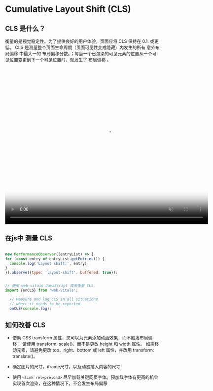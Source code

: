 # Cumulative Layout Shift (CLS)


## CLS 是什么？

  衡量的是视觉稳定性。为了提供良好的用户体验，页面应将 CLS 保持在 0.1. 或更低。
  CLS 是测量整个页面生命周期（页面可见性变成隐藏）内发生的所有 意外布局偏移 中最大一的 布局偏移分数。；每当一个已渲染的可见元素的位置从一个可见位置变更到下一个可见位置时，就发生了 布局偏移 。


  <!-- <video src="https://web.dev/articles/cls/video/web-dev-assets/layout-instability-api/layout-instability-poster.png?hl=zh-cn"> -->

  <video autoplay="" controls="" height="510" loop="" muted="" poster="https://web.dev/articles/cls/video/web-dev-assets/layout-instability-api/layout-instability-poster.png?hl=zh-cn" width="658">
    <source src="./assets/cls.mp4">
    <source src="https://web.dev/static/articles/cls/video/web-dev-assets/layout-instability-api/layout-instability2.mp4?hl=zh-cn" type="video/mp4; codecs=h264">
  </video>


## 在js中 测量 CLS

  ```js
  
  new PerformanceObserver((entryList) => {
  for (const entry of entryList.getEntries()) {
    console.log('Layout shift:', entry);
  }
  }).observe({type: 'layout-shift', buffered: true});


// 使用 web-vitals JavaScript 库来衡量 CLS
  import {onCLS} from 'web-vitals';

    // Measure and log CLS in all situations
    // where it needs to be reported.
    onCLS(console.log);
  ```


## 如何改善 CLS

- 借助 CSS transform 属性，您可以为元素添加动画效果，而不触发布局偏移：
  请使用 transform: scale()，而不是更改 height 和 width 属性。
  如需移动元素，请避免更改 top、right、bottom 或 left 属性，并改用 transform: translate()。

- 确定图片的尺寸，iframe尺寸，以及动态插入内容的尺寸

- 使用 `<link rel=preload>` 尽早加载关键网页字体。预加载字体有更高的机会实现首次渲染，在这种情况下，不会发生布局偏移